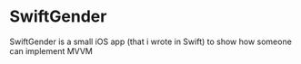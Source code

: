 # SwiftGender
SwiftGender is a small iOS app (that i wrote in  Swift) to show how someone can implement MVVM
